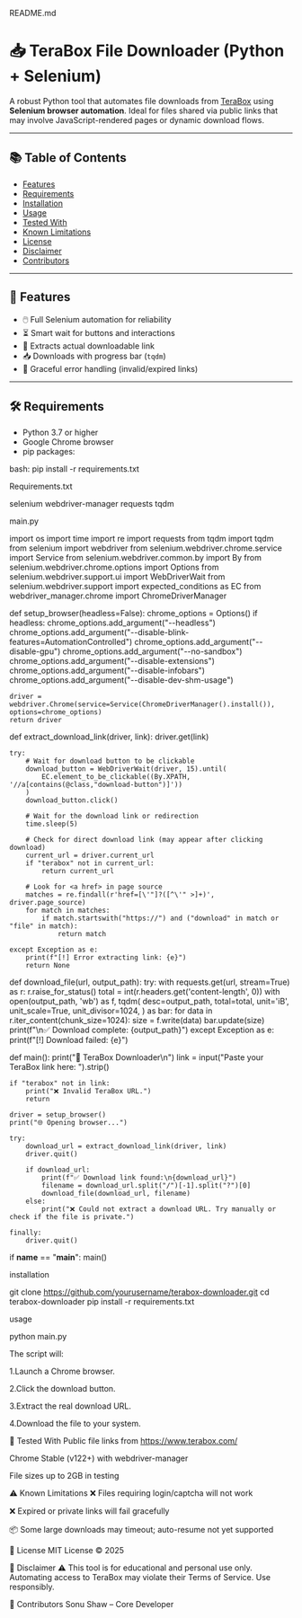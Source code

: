 README.md

# 📥 TeraBox File Downloader (Python + Selenium)

A robust Python tool that automates file downloads from [TeraBox](https://www.terabox.com/) using **Selenium browser automation**. Ideal for files shared via public links that may involve JavaScript-rendered pages or dynamic download flows.

---

## 📚 Table of Contents

- [Features](#-features)
- [Requirements](#️-requirements)
- [Installation](#-installation)
- [Usage](#-usage)
- [Tested With](#-tested-with)
- [Known Limitations](#-known-limitations)
- [License](#-license)
- [Disclaimer](#-disclaimer)
- [Contributors](#-contributors)

---

## 🚀 Features

- 🖱️ Full Selenium automation for reliability
- ⏳ Smart wait for buttons and interactions
- 🔗 Extracts actual downloadable link
- 📥 Downloads with progress bar (`tqdm`)
- 🔄 Graceful error handling (invalid/expired links)

---

## 🛠️ Requirements

- Python 3.7 or higher
- Google Chrome browser
- pip packages:

bash:
pip install -r requirements.txt

Requirements.txt

selenium
webdriver-manager
requests
tqdm

main.py

import os
import time
import re
import requests
from tqdm import tqdm
from selenium import webdriver
from selenium.webdriver.chrome.service import Service
from selenium.webdriver.common.by import By
from selenium.webdriver.chrome.options import Options
from selenium.webdriver.support.ui import WebDriverWait
from selenium.webdriver.support import expected_conditions as EC
from webdriver_manager.chrome import ChromeDriverManager

def setup_browser(headless=False):
    chrome_options = Options()
    if headless:
        chrome_options.add_argument("--headless")
    chrome_options.add_argument("--disable-blink-features=AutomationControlled")
    chrome_options.add_argument("--disable-gpu")
    chrome_options.add_argument("--no-sandbox")
    chrome_options.add_argument("--disable-extensions")
    chrome_options.add_argument("--disable-infobars")
    chrome_options.add_argument("--disable-dev-shm-usage")
    
    driver = webdriver.Chrome(service=Service(ChromeDriverManager().install()), options=chrome_options)
    return driver

def extract_download_link(driver, link):
    driver.get(link)

    try:
        # Wait for download button to be clickable
        download_button = WebDriverWait(driver, 15).until(
            EC.element_to_be_clickable((By.XPATH, '//a[contains(@class,"download-button")]'))
        )
        download_button.click()

        # Wait for the download link or redirection
        time.sleep(5)

        # Check for direct download link (may appear after clicking download)
        current_url = driver.current_url
        if "terabox" not in current_url:
            return current_url

        # Look for <a href> in page source
        matches = re.findall(r'href=[\'"]?([^\'" >]+)', driver.page_source)
        for match in matches:
            if match.startswith("https://") and ("download" in match or "file" in match):
                return match

    except Exception as e:
        print(f"[!] Error extracting link: {e}")
        return None

def download_file(url, output_path):
    try:
        with requests.get(url, stream=True) as r:
            r.raise_for_status()
            total = int(r.headers.get('content-length', 0))
            with open(output_path, 'wb') as f, tqdm(
                desc=output_path,
                total=total,
                unit='iB',
                unit_scale=True,
                unit_divisor=1024,
            ) as bar:
                for data in r.iter_content(chunk_size=1024):
                    size = f.write(data)
                    bar.update(size)
        print(f"\n✅ Download complete: {output_path}")
    except Exception as e:
        print(f"[!] Download failed: {e}")

def main():
    print("🔗 TeraBox Downloader\n")
    link = input("Paste your TeraBox link here: ").strip()

    if "terabox" not in link:
        print("❌ Invalid TeraBox URL.")
        return

    driver = setup_browser()
    print("🌐 Opening browser...")

    try:
        download_url = extract_download_link(driver, link)
        driver.quit()

        if download_url:
            print(f"✅ Download link found:\n{download_url}")
            filename = download_url.split("/")[-1].split("?")[0]
            download_file(download_url, filename)
        else:
            print("❌ Could not extract a download URL. Try manually or check if the file is private.")

    finally:
        driver.quit()

if __name__ == "__main__":
    main()

installation

git clone https://github.com/yourusername/terabox-downloader.git
cd terabox-downloader
pip install -r requirements.txt

usage

python main.py



The script will:

1.Launch a Chrome browser.

2.Click the download button.

3.Extract the real download URL.

4.Download the file to your system.

🧪 Tested With
Public file links from https://www.terabox.com/

Chrome Stable (v122+) with webdriver-manager

File sizes up to 2GB in testing

⚠️ Known Limitations
❌ Files requiring login/captcha will not work

❌ Expired or private links will fail gracefully

📦 Some large downloads may timeout; auto-resume not yet supported

📃 License
MIT License © 2025

🔐 Disclaimer
⚠️ This tool is for educational and personal use only. Automating access to TeraBox may violate their Terms of Service. Use responsibly.

🤝 Contributors
Sonu Shaw – Core Developer
